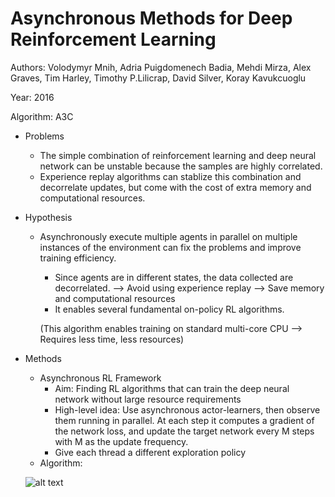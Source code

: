 # Asynchronous Methods for Deep Reinforcement Learning

Authors: Volodymyr Mnih, Adria Puigdomenech Badia, Mehdi Mirza, Alex Graves, Tim Harley, Timothy P.Lilicrap, David Silver, Koray Kavukcuoglu

Year: 2016

Algorithm: A3C

- Problems

  - The simple combination of reinforcement learning and deep neural network can be unstable because the samples are highly correlated.
  - Experience replay algorithms can stablize this combination and decorrelate updates, but come with the cost of extra memory and computational resources.

- Hypothesis

  - Asynchronously execute multiple agents in parallel on multiple instances of the environment can fix the problems and improve training efficiency.

    - Since agents are in different states, the data collected are decorrelated. --> Avoid using experience replay --> Save memory and computational resources
    - It enables several fundamental on-policy RL algorithms.

    (This algorithm enables training on standard multi-core CPU --> Requires less time, less resources)

- Methods

  - Asynchronous RL Framework
    - Aim: Finding RL algorithms that can train the deep neural network without large resource requirements
    - High-level idea: Use asynchronous actor-learners, then observe them running in parallel. At each step it computes a gradient of the network loss, and update the target network every M steps with M as the update frequency.
    - Give each thread a different exploration policy
  - Algorithm:

  ![alt text](https://github.com/RPC2/DRL_paper_summary/blob/master/pic/012_1.png)


